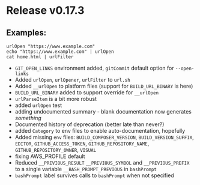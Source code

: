 # Release v0.17.3

## Examples:

    urlOpen "https://www.example.com"
    echo "https://www.example.com" | urlOpen 
    cat home.html | urlFilter

- `GIT_OPEN_LINKS` environment added, `gitCommit` default option for `--open-links`
- Added `urlOpen`, `urlOpener`, `urlFilter` to `url.sh`
- Added `__urlOpen` to platform files (support for `BUILD_URL_BINARY` is here)
- `BUILD_URL_BINARY` added to support override for `__urlOpen`
- `urlParseItem` is a bit more robust
- added `urlOpen` test
- adding undocumented summary - blank documentation now generates *something*
- Documented history of deprecation (better late than never?) 
- added `Category` to env files to enable auto-documentation, hopefully
- Added missing `env` files: `BUILD_COMPOSER_VERSION`, `BUILD_VERSION_SUFFIX`, `EDITOR`, `GITHUB_ACCESS_TOKEN`, `GITHUB_REPOSITORY_NAME`, `GITHUB_REPOSITORY_OWNER`, `VISUAL`
- fixing AWS_PROFILE default
- Reduced `__PREVIOUS_RESULT` `__PREVIOUS_SYMBOL` and `__PREVIOUS_PREFIX` to a single variable `__BASH_PROMPT_PREVIOUS` in `bashPrompt`
- `bashPrompt` label survives calls to `bashPrompt` when not specified
